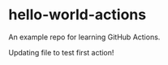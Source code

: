 # hello-world-actions
An example repo for learning GitHub Actions.

Updating file to test first action!